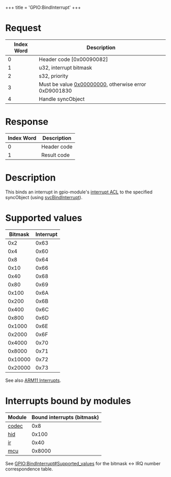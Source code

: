 +++
title = 'GPIO:BindInterrupt'
+++

# Request

| Index Word | Description                                                                              |
|------------|------------------------------------------------------------------------------------------|
| 0          | Header code \[0x00090082\]                                                               |
| 1          | u32, interrupt bitmask                                                                   |
| 2          | s32, priority                                                                            |
| 3          | Must be value [0x00000000](IPC#message_structure "wikilink"), otherwise error 0xD9001830 |
| 4          | Handle syncObject                                                                        |

# Response

| Index Word | Description |
|------------|-------------|
| 0          | Header code |
| 1          | Result code |

# Description

This binds an interrupt in gpio-module's [interrupt
ACL](NCCH/Extended_Header#arm11_kernel_capabilities "wikilink") to the
specified syncObject (using [svcBindInterrupt](SVC "wikilink")).

# Supported values

| Bitmask | Interrupt |
|---------|-----------|
| 0x2     | 0x63      |
| 0x4     | 0x60      |
| 0x8     | 0x64      |
| 0x10    | 0x66      |
| 0x40    | 0x68      |
| 0x80    | 0x69      |
| 0x100   | 0x6A      |
| 0x200   | 0x6B      |
| 0x400   | 0x6C      |
| 0x800   | 0x6D      |
| 0x1000  | 0x6E      |
| 0x2000  | 0x6F      |
| 0x4000  | 0x70      |
| 0x8000  | 0x71      |
| 0x10000 | 0x72      |
| 0x20000 | 0x73      |

See also [ARM11 Interrupts](ARM11_Interrupts "wikilink").

# Interrupts bound by modules

| Module                             | Bound interrupts (bitmask) |
|------------------------------------|----------------------------|
| [codec](Codec_Services "wikilink") | 0x8                        |
| [hid](HID_Services "wikilink")     | 0x100                      |
| [ir](IR_Services "wikilink")       | 0x40                       |
| [mcu](MCU_Services "wikilink")     | 0x8000                     |

See
[GPIO:BindInterrupt#Supported_values](GPIO:BindInterrupt#supported_values "wikilink")
for the bitmask \<-\> IRQ number correspondence table.

